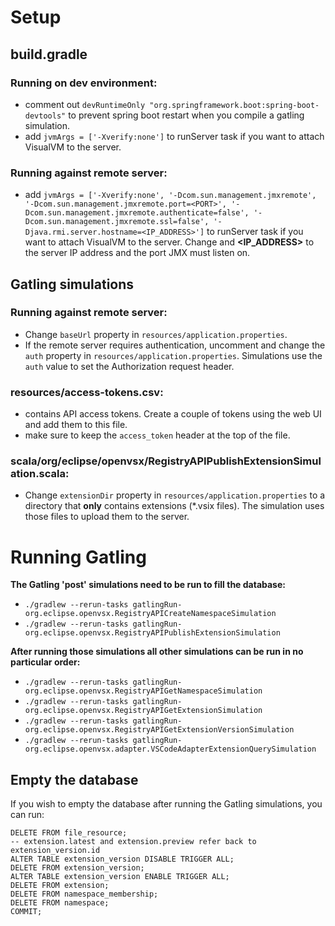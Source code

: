 # Setup
## build.gradle
### Running on dev environment:
- comment out `devRuntimeOnly "org.springframework.boot:spring-boot-devtools"` to prevent spring boot restart when you compile a gatling simulation.
- add `jvmArgs = ['-Xverify:none']` to runServer task if you want to attach VisualVM to the server.

### Running against remote server:
- add `jvmArgs = ['-Xverify:none', '-Dcom.sun.management.jmxremote', '-Dcom.sun.management.jmxremote.port=<PORT>', '-Dcom.sun.management.jmxremote.authenticate=false', '-Dcom.sun.management.jmxremote.ssl=false', '-Djava.rmi.server.hostname=<IP_ADDRESS>']` to runServer task if you want to attach VisualVM to the server. Change **<PORT>** and **<IP_ADDRESS>** to the server IP address and the port JMX must listen on.

## Gatling simulations
### Running against remote server:
- Change `baseUrl` property in `resources/application.properties`.
- If the remote server requires authentication, uncomment and change the `auth` property in `resources/application.properties`. 
  Simulations use the `auth` value to set the Authorization request header.

### resources/access-tokens.csv:
- contains API access tokens. Create a couple of tokens using the web UI and add them to this file. 
- make sure to keep the `access_token` header at the top of the file.

### scala/org/eclipse/openvsx/RegistryAPIPublishExtensionSimulation.scala:
- Change `extensionDir` property in `resources/application.properties` to a directory that **only** contains extensions (*.vsix files). The simulation uses those files to upload them to the server.

# Running Gatling
**The Gatling 'post' simulations need to be run to fill the database:**
- `./gradlew --rerun-tasks gatlingRun-org.eclipse.openvsx.RegistryAPICreateNamespaceSimulation`
- `./gradlew --rerun-tasks gatlingRun-org.eclipse.openvsx.RegistryAPIPublishExtensionSimulation`

**After running those simulations all other simulations can be run in no particular order:**
- `./gradlew --rerun-tasks gatlingRun-org.eclipse.openvsx.RegistryAPIGetNamespaceSimulation`
- `./gradlew --rerun-tasks gatlingRun-org.eclipse.openvsx.RegistryAPIGetExtensionSimulation`
- `./gradlew --rerun-tasks gatlingRun-org.eclipse.openvsx.RegistryAPIGetExtensionVersionSimulation`
- `./gradlew --rerun-tasks gatlingRun-org.eclipse.openvsx.adapter.VSCodeAdapterExtensionQuerySimulation`

## Empty the database
If you wish to empty the database after running the Gatling simulations, you can run:
```BEGIN;
DELETE FROM file_resource;
-- extension.latest and extension.preview refer back to extension_version.id
ALTER TABLE extension_version DISABLE TRIGGER ALL;
DELETE FROM extension_version;
ALTER TABLE extension_version ENABLE TRIGGER ALL;
DELETE FROM extension;
DELETE FROM namespace_membership;
DELETE FROM namespace;
COMMIT;